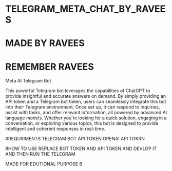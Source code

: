 # TELEGRAM_META_CHAT_BY_RAVEES
# MADE BY RAVEES 
# REMEMBER RAVEES 

Meta AI Telegram Bot

This powerful Telegram bot leverages the capabilities of ChatGPT to provide insightful and accurate answers on demand. By simply providing an API token and a Telegram bot token, users can seamlessly integrate this bot into their Telegram environment. Once set up, it can respond to inquiries, assist with tasks, and offer relevant information, all powered by advanced AI language models. Whether you're looking for a quick solution, engaging in a conversation, or exploring various topics, this bot is designed to provide intelligent and coherent responses in real-time.

#REQURIMENTS
TELEGRAM BOT API TOKEN 
OPENAI API TOKRN 

#HOW TO USE 
REPLACE BOT TOKEN AND API TOKEN AND DEVLOP IT AND THEN RUN THE TELEGRAM 

MADE FOR EDUTIONAL PURPOSE 
B
